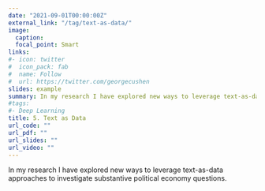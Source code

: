 ```yaml
---
date: "2021-09-01T00:00:00Z"
external_link: "/tag/text-as-data/"
image:
  caption:
  focal_point: Smart
links:
#- icon: twitter
#  icon_pack: fab
#  name: Follow
#  url: https://twitter.com/georgecushen
slides: example
summary: In my research I have explored new ways to leverage text-as-data approaches to investigate substantive political economy questions.
#tags:
#- Deep Learning
title: 5. Text as Data
url_code: ""
url_pdf: ""
url_slides: ""
url_video: ""
---
```

In my research I have explored new ways to leverage text-as-data approaches to investigate substantive political economy questions.
 
